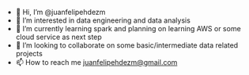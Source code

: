 - 👋 Hi, I’m @juanfelipehdezm
- 👀 I’m interested in data engineering and data analysis
- 🌱 I’m currently learning spark and planning on learning AWS or some cloud service as next step
- 💞️ I’m looking to collaborate on some basic/intermediate data related projects
- 📫 How to reach me juanfelipehdezm@gmail.com

<!---
juanfelipehdezm/juanfelipehdezm is a ✨ special ✨ repository because its `README.md` (this file) appears on your GitHub profile.
You can click the Preview link to take a look at your changes.
--->
